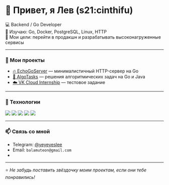 # 👋 Привет, я Лев (s21:cinthifu)

💻 Backend / Go Developer  
🎯 Изучаю: Go, Docker, PostgreSQL, Linux, HTTP  
🚀 Мои цели: перейти в продакшн и разрабатывать высоконагруженные сервисы  

---

### 📂 Мои проекты

- [🔥 EchoGoServer](https://github.com/HaGIA/EchoGoServer) — минималистичный HTTP-сервер на Go  
- [🧠 AlgoTasks](https://github.com/HaGIA/AlgoTasks) — решения алгоритмических задач на Go и Java  
- [☁️ VK Cloud Internship](https://github.com/HaGIA/vk-cloud-internship) — тестовое задание  

---

### 🧰 Технологии

<p>
  <img src="https://img.shields.io/badge/Go-00ADD8?logo=go&logoColor=white" />
  <img src="https://img.shields.io/badge/Linux-FCC624?logo=linux&logoColor=black" />
  <img src="https://img.shields.io/badge/PostgreSQL-316192?logo=postgresql&logoColor=white" />
  <img src="https://img.shields.io/badge/Docker-2496ED?logo=docker&logoColor=white" />
  <img src="https://img.shields.io/badge/GitHub-181717?logo=github&logoColor=white" />
</p>

---

### 📫 Связь со мной

- Telegram: [@yeyeyeslee](https://t.me/yeyeyeslee)
- Email: `balamuteon@gmail.com`
- 
---

⭐️ *Не забудь поставить звёздочку моим проектам, если они тебе понравились!*
